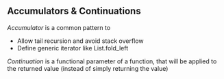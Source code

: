## Accumulators & Continuations

*Accumulator* is a common pattern to

* Allow tail recursion and avoid stack overflow
* Define generic iterator like List.fold_left

*Continuation* is a functional parameter of a function, that will be applied to the returned value (instead of simply returning the value)

